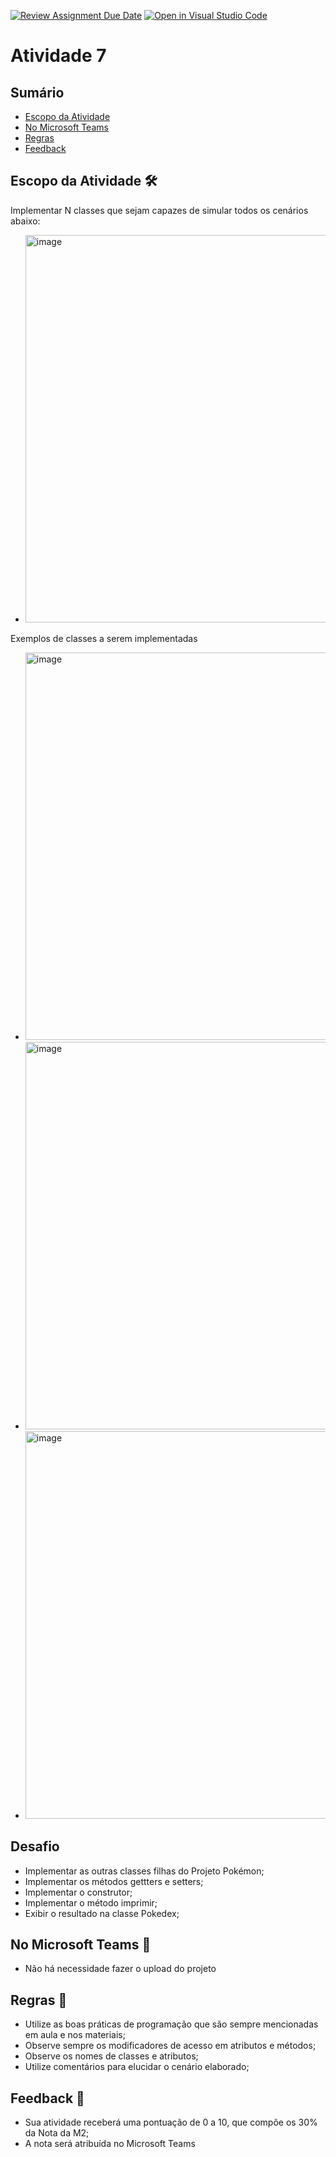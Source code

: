 [![Review Assignment Due Date](https://classroom.github.com/assets/deadline-readme-button-22041afd0340ce965d47ae6ef1cefeee28c7c493a6346c4f15d667ab976d596c.svg)](https://classroom.github.com/a/uenHObq8)
[![Open in Visual Studio Code](https://classroom.github.com/assets/open-in-vscode-2e0aaae1b6195c2367325f4f02e2d04e9abb55f0b24a779b69b11b9e10269abc.svg)](https://classroom.github.com/online_ide?assignment_repo_id=17430532&assignment_repo_type=AssignmentRepo)

# Atividade 7

## Sumário 
- [Escopo da Atividade](#escopo-da-atividade-%EF%B8%8F) 
- [No Microsoft Teams](#no-microsoft-teams--)
- [Regras](#regras-)
- [Feedback](#feedback-)

## Escopo da Atividade 🛠️
Implementar N classes que sejam capazes de simular todos os cenários abaixo: 

- <img width="620" alt="image" src="https://github.com/user-attachments/assets/e2c9f17b-f7a6-407e-85a0-bbfdb38a3d82">
Exemplos de classes a serem implementadas 

- <img width="620" alt="image" src="https://github.com/user-attachments/assets/d3b2e467-bf57-4477-b7a7-1cafdc4da3ce">
- <img width="620" alt="image" src="https://github.com/user-attachments/assets/81419ae6-8551-40c5-b5f8-0071fe8cfd96">
- <img width="620" alt="image" src="https://github.com/user-attachments/assets/2c0665a3-c664-4f67-89b3-54bef5ee65fa">



## Desafio 
- Implementar as outras classes filhas do Projeto Pokémon;
- Implementar os métodos gettters e setters;
- Implementar o construtor;
- Implementar o método imprimir;
- Exibir o resultado na classe Pokedex;


## No Microsoft Teams  👥

- Não há necessidade fazer o upload do projeto 

## Regras 📄

- Utilize as boas práticas de programação que são sempre mencionadas em aula e nos materiais; 
- Observe sempre os modificadores de acesso em atributos e métodos;
- Observe os nomes de classes e atributos;
- Utilize comentários para elucidar o cenário elaborado;

## Feedback 📨
-  Sua atividade receberá uma pontuação de 0 a 10, que compõe os 30% da Nota da M2;
-  A nota será atribuída no Microsoft Teams
